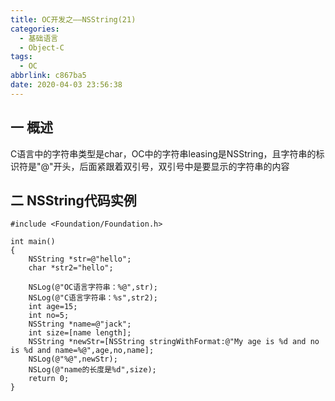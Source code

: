 ```yaml
---
title: OC开发之——NSString(21)
categories:
  - 基础语言
  - Object-C
tags:
  - OC
abbrlink: c867ba5
date: 2020-04-03 23:56:38
---
```

## 一 概述

C语言中的字符串类型是char，OC中的字符串leasing是NSString，且字符串的标识符是"@"开头，后面紧跟着双引号，双引号中是要显示的字符串的内容

<!--more-->

## 二 NSString代码实例

```
#include <Foundation/Foundation.h>

int main()
{
    NSString *str=@"hello";
    char *str2="hello";

    NSLog(@"OC语言字符串：%@",str);
    NSLog(@"C语言字符串：%s",str2);
    int age=15;
    int no=5;
    NSString *name=@"jack";
    int size=[name length];
    NSString *newStr=[NSString stringWithFormat:@"My age is %d and no is %d and name=%@",age,no,name];
    NSLog(@"%@",newStr);
    NSLog(@"name的长度是%d",size);
    return 0;
}
```